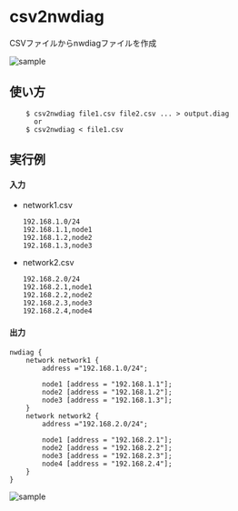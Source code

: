 csv2nwdiag
==========

CSVファイルからnwdiagファイルを作成

![sample](https://raw.github.com/buty4649/csv2nwdiag/master/sample/sample.png)

使い方
------
```
	$ csv2nwdiag file1.csv file2.csv ... > output.diag
	  or
	$ csv2nwdiag < file1.csv
```

実行例
------
#### 入力
* network1.csv
	
	 ```
	 192.168.1.0/24
	 192.168.1.1,node1
	 192.168.1.2,node2
	 192.168.1.3,node3
	 ```
* network2.csv
	
	 ```
	 192.168.2.0/24
	 192.168.2.1,node1
	 192.168.2.2,node2
	 192.168.2.3,node3
	 192.168.2.4,node4
	 ```

#### 出力
```
nwdiag {
	network network1 {
		address ="192.168.1.0/24";

		node1 [address = "192.168.1.1"];
		node2 [address = "192.168.1.2"];
		node3 [address = "192.168.1.3"];
	}
	network network2 {
		address ="192.168.2.0/24";

		node1 [address = "192.168.2.1"];
		node2 [address = "192.168.2.2"];
		node3 [address = "192.168.2.3"];
		node4 [address = "192.168.2.4"];
	}
}
```

![sample](https://raw.github.com/buty4649/csv2nwdiag/master/sample/sample.png)
